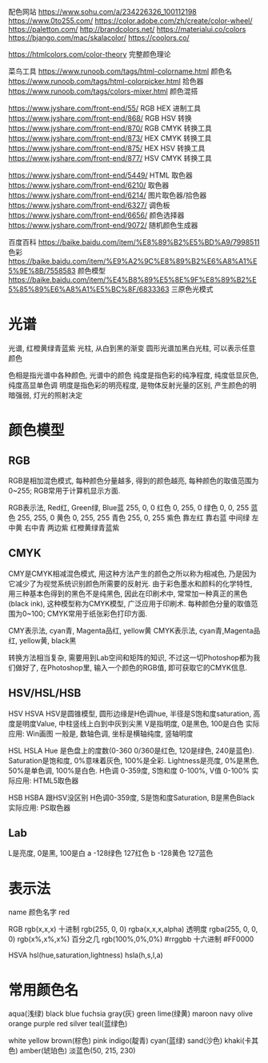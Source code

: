 

配色网站
https://www.sohu.com/a/234226326_100112198
https://www.0to255.com/
https://color.adobe.com/zh/create/color-wheel/
https://paletton.com/
http://brandcolors.net/
https://materialui.co/colors
https://bjango.com/mac/skalacolor/
https://coolors.co/




https://htmlcolors.com/color-theory 完整颜色理论




菜鸟工具
https://www.runoob.com/tags/html-colorname.html 颜色名
https://www.runoob.com/tags/html-colorpicker.html 拾色器
https://www.runoob.com/tags/colors-mixer.html 颜色混搭

https://www.jyshare.com/front-end/55/ RGB HEX 进制工具
https://www.jyshare.com/front-end/868/ RGB HSV 转换
https://www.jyshare.com/front-end/870/ RGB CMYK 转换工具
https://www.jyshare.com/front-end/873/ HEX CMYK 转换工具
https://www.jyshare.com/front-end/875/ HEX HSV 转换工具
https://www.jyshare.com/front-end/877/ HSV CMYK 转换工具



https://www.jyshare.com/front-end/5449/ HTML 取色器
https://www.jyshare.com/front-end/6210/ 取色器
https://www.jyshare.com/front-end/6214/ 图片取色器/拾色器
https://www.jyshare.com/front-end/6327/ 调色板
https://www.jyshare.com/front-end/6656/ 颜色选择器
https://www.jyshare.com/front-end/9072/ 随机颜色生成器





百度百科
https://baike.baidu.com/item/%E8%89%B2%E5%BD%A9/7998511 色彩
https://baike.baidu.com/item/%E9%A2%9C%E8%89%B2%E6%A8%A1%E5%9E%8B/7558583 颜色模型
https://baike.baidu.com/item/%E4%B8%89%E5%8E%9F%E8%89%B2%E5%85%89%E6%A8%A1%E5%BC%8F/6833363 三原色光模式














# 光谱

光谱, 红橙黄绿青蓝紫
光柱, 从白到黑的渐变
圆形光谱加黑白光柱, 可以表示任意颜色



色相是指光谱中各种颜色, 光谱中的颜色
纯度是指色彩的纯净程度, 纯度低显灰色, 纯度高显单色调
明度是指色彩的明亮程度, 是物体反射光量的区别, 产生颜色的明暗强弱, 灯光的照射决定



# 颜色模型


## RGB

RGB是相加混色模式, 每种颜色分量越多, 得到的颜色越亮, 每种颜色的取值范围为0~255; RGB常用于计算机显示方面.

RGB表示法, Red红, Green绿, Blue蓝
255, 0, 0 红色
0, 255, 0 绿色
0, 0, 255 蓝色
255, 255, 0 黄色
0, 255, 255 青色
255, 0, 255 紫色
靠左红 靠右蓝 中间绿 左中黄 右中青 两边紫
红橙黄绿青蓝紫



## CMYK

CMY是CMYK相减混色模式, 用这种方法产生的颜色之所以称为相减色, 乃是因为它减少了为视觉系统识别颜色所需要的反射光. 
由于彩色墨水和颜料的化学特性, 用三种基本色得到的黑色不是纯黑色, 因此在印刷术中, 常常加一种真正的黑色(black ink), 这种模型称为CMYK模型, 广泛应用于印刷术. 每种颜色分量的取值范围为0~100; CMYK常用于纸张彩色打印方面. 

CMY表示法, cyan青, Magenta品红, yellow黄
CMYK表示法, cyan青,Magenta品红, yellow黄, black黑

转换方法相当复杂, 需要用到Lab空间和矩阵的知识, 不过这一切Photoshop都为我们做好了, 在Photoshop里, 输入一个颜色的RGB值, 即可获取它的CMYK信息. 


## HSV/HSL/HSB




HSV HSVA
HSV是圆锥模型, 圆形边缘是H色调hue, 半径是S饱和度saturation, 高度是明度Value, 中柱竖线上白到中灰到尖黑 
V是指明度, 0是黑色, 100是白色
实际应用: Win画图
一般是, 数轴色调, 坐标是横轴纯度, 竖轴明度


HSL HSLA
Hue 是色盘上的度数(0-360 0/360是红色, 120是绿色, 240是蓝色). Saturation是饱和度, 0%意味着灰色, 100%是全彩. Lightness是亮度, 0%是黑色, 50%是单色调, 100%是白色. 
H色调 0-359度, S饱和度 0-100%, V值 0-100%
实际应用: HTML5取色器



HSB HSBA
跟HSV没区别
H色调0-359度, S是饱和度Saturation, B是黑色Black
实际应用: PS取色器






## Lab

L是亮度, 0是黑, 100是白
a -128绿色 127红色
b -128黄色 127蓝色



# 表示法

name 颜色名字 red

RGB
rgb(x,x,x)  十进制 rgb(255, 0, 0)
rgba(x,x,x,alpha) 透明度 rgba(255, 0, 0, 0)
rgb(x%,x%,x%)  百分之几 rgb(100%,0%,0%)
#rrggbb  十六进制 #FF0000

HSVA
hsl(hue,saturation,lightness)
hsla(h,s,l,a)



# 常用颜色名

aqua(浅绿)
black
blue
fuchsia
gray(灰)
green
lime(绿黄)
maroon
navy
olive
orange
purple
red
silver
teal(蓝绿色)

white
yellow
brown(棕色)
pink
indigo(靛青)
cyan(蓝绿)
sand(沙色)
khaki(卡其色)
amber(琥珀色)
淡蓝色(50, 215, 230)




